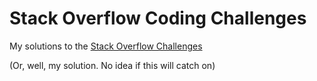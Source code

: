 # Stack Overflow Coding Challenges

My solutions to the [Stack Overflow Challenges](https://stackoverflow.com/beta/challenges)

(Or, well, my solution.  No idea if this will catch on)
